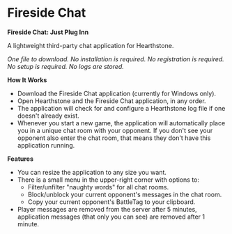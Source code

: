 # Fireside Chat
**Fireside Chat: Just Plug Inn**

A lightweight third-party chat application for Hearthstone.

*One file to download. No installation is required. No registration is required. No setup is required. No logs are stored.*

**How It Works**

* Download the Fireside Chat application (currently for Windows only).
* Open Hearthstone and the Fireside Chat application, in any order.
* The application will check for and configure a Hearthstone log file if one doesn't already exist.
* Whenever you start a new game, the application will automatically place you in a unique chat room with your opponent. If you don't see your opponent also enter the chat room, that means they don't have this application running.

**Features**

* You can resize the application to any size you want.
* There is a small menu in the upper-right corner with options to:
   * Filter/unfilter "naughty words" for all chat rooms.
   * Block/unblock your current opponent's messages in the chat room.
   * Copy your current opponent's BattleTag to your clipboard.
* Player messages are removed from the server after 5 minutes, application messages (that only you can see) are removed after 1 minute.
